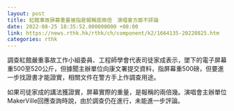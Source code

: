 ```yaml
---
layout: post
title: 紅館事故屏幕重量被指是報稱逾兩倍　演唱會方面不評論
date: 2022-08-25 18:35:52.000000000 +08:00
link: https://news.rthk.hk/rthk/ch/component/k2/1664135-20220825.htm
categories: rthk
---
```


調查紅館嚴重事故工作小組委員、工程師學會代表司徒家成表示，墜下的電子屏幕重500至520公斤，但據聞主辦單位向康文署提交資料，指屏幕重500磅，但要進一步找證書才能證實，相關文件在警方手上作調查用途。

如果司徒家成的講法獲證實，屏幕實際的重量，是報稱的兩倍幾。演唱會主辦單位MakerVille回應查詢時說，由於調查仍在進行，未能進一步評論。
